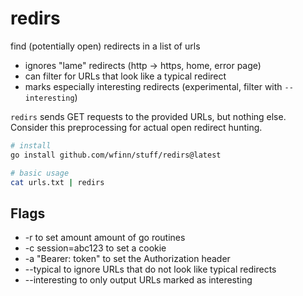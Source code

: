 # redirs

find (potentially open) redirects in a list of urls

- ignores "lame" redirects (http -> https, home, error page)
- can filter for URLs that look like a typical redirect
- marks especially interesting redirects (experimental, filter with `--interesting`)

`redirs` sends GET requests to the provided URLs, but nothing else.  
Consider this preprocessing for actual open redirect hunting.

```sh
# install
go install github.com/wfinn/stuff/redirs@latest

# basic usage
cat urls.txt | redirs
```

## Flags

- -r to set amount amount of go routines
- -c session=abc123 to set a cookie
- -a "Bearer: token" to set the Authorization header
- --typical to ignore URLs that do not look like typical redirects
- --interesting to only output URLs marked as interesting
